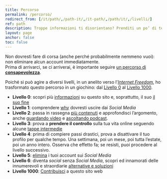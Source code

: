```yaml
---
title: Percorso
permalink: /percorso/
redirect_from: [/it/path/,/path-it/,/it-path/,/path/it/,/livelli/]
ref: path
description: Troppe informazioni ti disorientano? Prenditi un po’ di tempo, respira, e segui questo percorso verso la libertà sul web.
layout: page
anchor: false
toc: false
---
```

Non dovresti fare di corsa (anche perché probabilmente nemmeno vuoi): non eliminare alcun account immediatamente.\
Prima di arrivarci, se ci arriverai, è importante seguire <u>un percorso di <strong>consapevolezza</strong></u>.

<div class='blue box'>
	Poiché si può agire a diversi livelli, in un anelito verso l'<a href='https://tommi.space/internet-freedom' target='_blank' title='“Internet Freedom” in Tommi’s notes'><cite>Internet Freedom</cite></a>, ho trasformato questo percorso in un giochino: dal <a href='/it/l00'>Livello 0</a> al <a href='/it/l1000'>Livello 1000</a>.
</div>

- **Livello 0**: scopri più [informazioni](/info 'Info - quitsocialmedia.club') su questo sito e, soprattutto, il suo [il suo fine](/info#fine 'Fine - quitsocialmedia.club')
- **Livello 1**: comprendere [why](/perché 'Perché') dovresti uscire dai *Social Media*
- **Livello 2**: passa in rassegna [più contenuti](/it/links 'Link') e approfondisci l’argomento, anche [guardando video](/guarda 'Guarda') e [ascoltando podcast](/ascolta 'Ascolta').
- **Livello 3**: prova a **prendere il controllo** sulla tua vita online seguendo alcune [tappe intermedie](https://www.humanetech.com/take-control 'Take Control - Humane Center of Technology')
- **Livello 4**: prima di compiere passi drastici, prova a disattivare il tuo profilo per qualche tempo. Una settimana, poi un mese, poi tutta l’estate, poi un anno intero. Osserva che effetto fa; se resisti, puoi procedere al livello successivo.
- **Livello 5**: [elimina](/elimina 'Elimina') i tuoi account sui *Social Media*
- **Livello 6**: diventa *social* senza *Social Media*, scopri ed innamorati delle innumerevoli e straordiarie [alternative e soluzioni](/soluzioni 'Alternative e Soluzioni')
- **Livello 1000**: [Contribuisci](/contribuisci 'Contribuisci') a questo sito web
